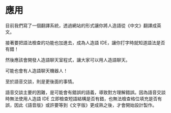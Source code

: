 # 應用

目前我們寫了一個翻譯系統，透過網站的形式讓你將人造語從《中文》翻譯成英文。

接著要把語法檢查的功能也加進去，成為人造語 IDE，讓你打字時就知道語法是否有錯！

然後應該會開發人造語聊天室程式，讓大家可以用人造語聊天。

可能也會有人造語聊天機器人！

至於語音交談，則是更後面的事情。

語音交談主要的困難，是可能會有錯誤的語義，導致對方理解錯誤。因為語音交談時無法使用人造語 IDE 立即檢查短語結構是否有錯，也無法檢查格位填充是否有誤，因此《語音版》或許要等到《文字版》更成熟之後，才會開始設計製作。





